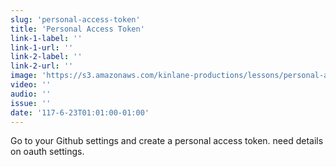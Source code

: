 ```yaml
---
slug: 'personal-access-token'
title: 'Personal Access Token'
link-1-label: ''
link-1-url: ''
link-2-label: ''
link-2-url: ''
image: 'https://s3.amazonaws.com/kinlane-productions/lessons/personal-access-token.png'
video: ''
audio: ''
issue: ''
date: '117-6-23T01:01:00-01:00'
---
```

Go to your Github settings and create a personal access token. need details on oauth settings.
